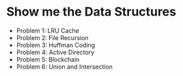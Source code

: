 # Show me the Data Structures

- Problem 1: LRU Cache
- Problem 2: File Recursion
- Problem 3: Huffman Coding
- Problem 4: Active Directory
- Problem 5: Blockchain
- Problem 6: Union and Intersection